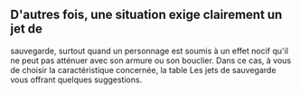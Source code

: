 ## D'autres fois, une situation exige clairement un jet de

sauvegarde, surtout quand un personnage est soumis à un
effet nocif qu'il ne peut pas atténuer avec son armure ou son
bouclier. Dans ce cas, à vous de choisir la caractéristique
concernée, la table Les jets de sauvegarde vous offrant
quelques suggestions.
